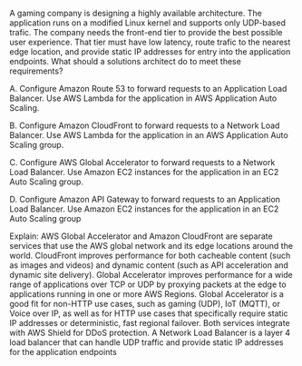 A gaming company is designing a highly available architecture. The application runs on a modified Linux kernel and supports only UDP-based trafic. The company needs the front-end tier to provide the best possible user experience. That tier must have low latency, route trafic to the nearest edge location, and provide static IP addresses for entry into the application endpoints. What should a solutions architect do to meet these requirements? 

A. Configure Amazon Route 53 to forward requests to an Application Load Balancer. Use AWS Lambda for the application in AWS Application Auto Scaling. 

B. Configure Amazon CloudFront to forward requests to a Network Load Balancer. Use AWS Lambda for the application in an AWS Application Auto Scaling group. 

C. Configure AWS Global Accelerator to forward requests to a Network Load Balancer. Use Amazon EC2 instances for the application in an EC2 Auto Scaling group. 

D. Configure Amazon API Gateway to forward requests to an Application Load Balancer. Use Amazon EC2 instances for the application in an EC2 Auto Scaling group

Explain:
AWS Global Accelerator and Amazon CloudFront are separate services that use the AWS global network and its edge locations around the world. 
CloudFront improves performance for both cacheable content (such as images and videos) and dynamic content (such as API acceleration and dynamic site delivery). 
Global Accelerator improves performance for a wide range of applications over TCP or UDP by proxying packets at the edge to applications running in one or more AWS Regions. Global Accelerator is a good fit for non-HTTP use cases, such as gaming (UDP), IoT (MQTT), or Voice over IP, as well as for HTTP use cases that specifically require static IP addresses or deterministic, fast regional failover. Both services integrate with AWS Shield for DDoS protection.
A Network Load Balancer is a layer 4 load balancer that can handle UDP traffic and provide static IP addresses for the application endpoints